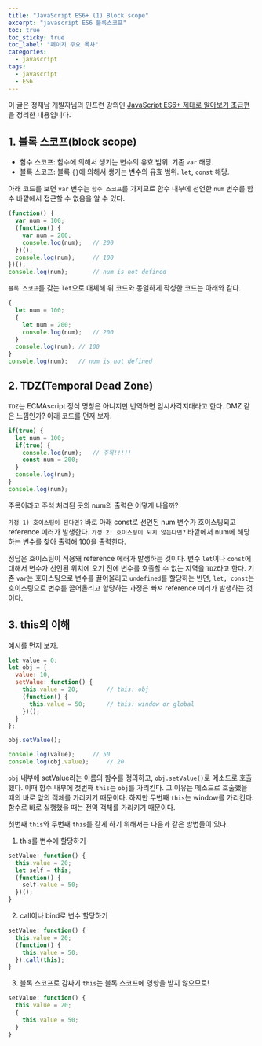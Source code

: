 ```yaml
---
title: "JavaScript ES6+ (1) Block scope"
excerpt: "javascript ES6 블록스코프"
toc: true
toc_sticky: true
toc_label: "페이지 주요 목차"
categories:
  - javascript
tags:
  - javascript
  - ES6
---
```


이 글은 정재남 개발자님의 인프런 강의인 <a href="https://www.inflearn.com/course/ecmascript-6-flow" target="_blank">JavaScript ES6+ 제대로 알아보기 초급편</a>을 정리한 내용입니다.



## 1. 블록 스코프(block scope)

- 함수 스코프: 함수에 의해서 생기는 변수의 유효 범위. 기존 `var` 해당.
- 블록 스코프: 블록 `{}`에 의해서 생기는 변수의 유효 범위. `let`, `const` 해당.

아래 코드를 보면 `var` 변수는 `함수 스코프`를 가지므로 함수 내부에 선언한 `num` 변수를 함수 바깥에서 접근할 수 없음을 알 수 있다.
```javascript
(function() {
  var num = 100;
  (function() {
    var num = 200;
	console.log(num);	// 200
  })();
  console.log(num);		// 100
})();
console.log(num);		// num is not defined
```
`블록 스코프`를 갖는 `let`으로 대체해 위 코드와 동일하게 작성한 코드는 아래와 같다.
```javascript
{
  let num = 100;
  {
    let num = 200;
    console.log(num);	// 200
  }
  console.log(num);	// 100
}
console.log(num);	// num is not defined
```

## 2. TDZ(Temporal Dead Zone)
`TDZ`는 ECMAscript 정식 명칭은 아니지만 번역하면 임시사각지대라고 한다. DMZ 같은 느낌인가? 아래 코드를 먼저 보자.
```javascript
if(true) {
  let num = 100;
  if(true) {
    console.log(num);	// 주목!!!!!
    const num = 200;
  }
  console.log(num);
}
console.log(num);        
```
주목이라고 주석 처리된 곳의 num의 출력은 어떻게 나올까?

`가정 1) 호이스팅이 된다면?` 바로 아래 const로 선언된 num 변수가 호이스팅되고 reference 에러가 발생한다. 
`가정 2: 호이스팅이 되지 않는다면?` 바깥에서 num에 해당하는 변수를 찾아 출력해 100을 출력한다.

정답은 호이스팅이 적용돼 reference 에러가 발생하는 것이다. 변수 `let`이나 `const`에 대해서 변수가 선언된 위치에 오기 전에 변수를 호출할 수 없는 지역을 `TDZ`라고 한다. 기존 `var`는 호이스팅으로 변수를 끌어올리고 `undefined`를 할당하는 반면, `let, const`는 호이스팅으로 변수를 끌어올리고 할당하는 과정은 빠져 reference 에러가 발생하는 것이다.


## 3. this의 이해
예시를 먼저 보자.
```javascript
let value = 0;
let obj = {
  value: 10,
  setValue: function() {
    this.value = 20;		// this: obj
    (function() {
      this.value = 50;		// this: window or global
    })();
  }
};

obj.setValue();

console.log(value);		// 50
console.log(obj.value);		// 20
```

`obj` 내부에 setValue라는 이름의 함수를 정의하고, `obj.setValue()`로 메소드로 호출했다. 이때 함수 내부에 첫번째 `this`는 `obj`를 가리킨다. 그 이유는 메소드로 호출했을 때의 바로 앞의 객체를 가리키기 때문이다. 하지만 두번째 `this`는 window를 가리킨다. 함수로 바로 실행했을 때는 전역 객체를 가리키기 때문이다.

첫번째 `this`와 두번째 `this`를 같게 하기 위해서는 다음과 같은 방법들이 있다.
1) this를 변수에 할당하기
```javascript
setValue: function() {
  this.value = 20;
  let self = this;
  (function() {
    self.value = 50;
  })();
}
```
2) call이나 bind로 변수 할당하기
```javascript
setValue: function() {
  this.value = 20;
  (function() {
    this.value = 50;
  }).call(this);
}
```
3) 블록 스코프로 감싸기
`this`는 블록 스코프에 영향을 받지 않으므로!
```javascript
setValue: function() {
  this.value = 20;
  {
    this.value = 50;
  }
}
```